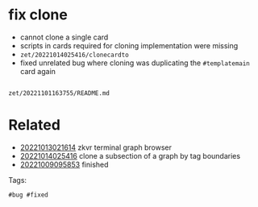 # fix clone

- cannot clone a single card
- scripts in cards required for cloning implementation were missing
- `zet/20221014025416/clonecardto`
- fixed unrelated bug where cloning was duplicating the `#templatemain` card again

```
```

` zet/20221101163755/README.md `

# Related

- [20221013021614](/zet/20221013021614/README.md) zkvr terminal graph browser
- [20221014025416](/zet/20221014025416/README.md) clone a subsection of a graph by tag boundaries
- [20221009095853](/zet/20221009095853/README.md) finished

Tags:

    #bug #fixed
